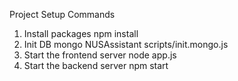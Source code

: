 Project Setup Commands
1. Install packages
npm install
2. Init DB
mongo NUSAssistant scripts/init.mongo.js
3. Start the frontend server
node app.js
4. Start the backend server
npm start